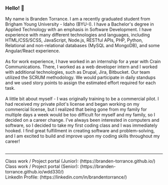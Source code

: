 ### Hello! 👋

My name is Branden Torrance. I am a recently graduated student from Brigham Young University - Idaho (BYU-I). I have a Bachelor's degree in Applied Technology with an emphasis in Software Development. I have experience with many different technologies and languages, including HTML/CSS/SCSS, JavaScript, Node.js, RESTful APIs, PHP, Python, Relational and non-relational databases (MySQL and MongoDB), and some Angular/React experience.
<br><br>
As for work experience, I have worked in an internship for a year with Crain Communications. There, I worked as a web developer intern and I worked with additional technologies, such as Drupal, Jira, Bitbucket. Our team utilized the SCRUM methodology. We would participate in daily standups and we used story points to assign the estimated effort required for each task.
<br><br>
A little bit about myself - I was originally training to be a commercial pilot. I had received my private pilot's license and began working on my commercial license, but I realized that being gone from my family for multiple days a week would be too difficult for myself and my family, so I decided on a career change. I've always been interested in computers and software, so I decided to take my first coding class and I was immediately hooked. I find great fulfillment in creating software and problem-solving, and I am excited to build and improve upon my coding skills throughout my career!
<br><br>
<hr>
Class work / Project portal (Junior): (https://branden-torrance.github.io/)
<br>
Class work / Project portal (Senior): (https://branden-torrance.github.io/wdd330/)
<br>
LinkedIn Profile: (https://linkedin.com/in/brandentorrance/)

